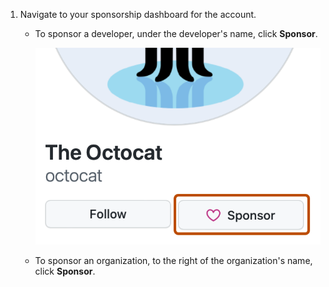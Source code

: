 1. Navigate to your sponsorship dashboard for the account.
   * To sponsor a developer, under the developer's name, click **Sponsor**.

      ![Screenshot of the sidebar of @octocat's profile page. A button, labeled with a heart icon and "Sponsor", is outlined in dark orange.](/assets/images/help/profile/sponsor-button.png)
   * To sponsor an organization, to the right of the organization's name, click **Sponsor**.
